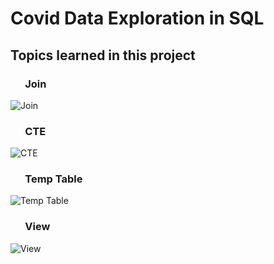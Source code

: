 # Covid Data Exploration in SQL </br>

## Topics learned in this project
###  &nbsp;&nbsp;&nbsp;&nbsp;&nbsp; Join

  ![Join](https://github.com/ParthM16/SQL-Covid-Analysis/assets/136796479/060bcd82-2397-4eb0-96b7-4f4e011af3fa)
 
### &nbsp;&nbsp;&nbsp;&nbsp;&nbsp; CTE

  ![CTE](https://github.com/ParthM16/SQL-Covid-Analysis/assets/136796479/d29940ef-4151-4866-b3e5-b1256d618d51)

### &nbsp;&nbsp;&nbsp;&nbsp;&nbsp; Temp Table

  ![Temp Table](https://github.com/ParthM16/SQL-Covid-Analysis/assets/136796479/7d4bb9a5-bde3-4eda-a9b8-d07541f2a406)

### &nbsp;&nbsp;&nbsp;&nbsp;&nbsp; View

  ![View](https://github.com/ParthM16/SQL-Covid-Analysis/assets/136796479/65e968af-5199-4cbd-b0ef-5924adb4380d)


